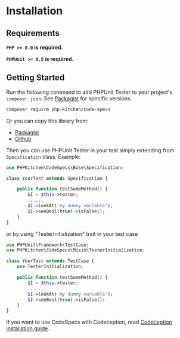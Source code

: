 # Installation

## Requirements

**`PHP >= 8.0` is required.**

**`PHPUnit >= 9.5` is required.**

## Getting Started

Run the following command to add PHPUnit Tester to your project's `composer.json`. See [Packagist](https://packagist.org/packages/php-kitchen/code-specs) for specific versions.

```bash
composer require php-kitchen/code-specs
```

Or you can copy this library from:
- [Packagist](https://packagist.org/packages/php-kitchen/code-specs)
- [Github](https://github.com/php-kitchen/code-specs)

Then you can use PHPUnit Tester in your test simply extending from `Specification` class. Example:
```php
use PHPKitchen\CodeSpecs\Base\Specification;

class YourTest extends Specification {

    public function testSomeMethod() {
        $I = $this->tester;
        ......
        $I->lookAt('my dummy variable');
        $I->seeBool(true)->isFalse();
    }
}

```

or by using "TesterInitialization" trait in your test case

```php
use PHPUnit\Framework\TestCase;
use PHPKitchen\CodeSpecs\Mixin\TesterInitialization;

class YourTest extends TestCase {
    use TesterInitialization;

    public function testSomeMethod() {
        $I = $this->tester;
        ......
        $I->lookAt('my dummy variable');
        $I->seeBool(true)->isFalse();
    }
}
```

If you want to use CodeSpecs with Codeception, read [Codeception installation guide](integrations/codeception.md). 
